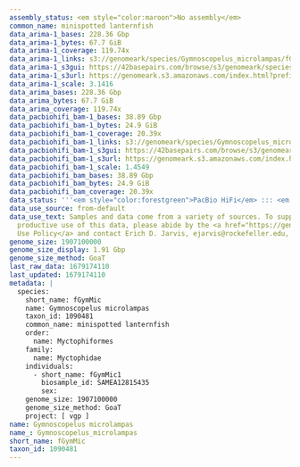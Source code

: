 ```yaml
---
assembly_status: <em style="color:maroon">No assembly</em>
common_name: minispotted lanternfish
data_arima-1_bases: 228.36 Gbp
data_arima-1_bytes: 67.7 GiB
data_arima-1_coverage: 119.74x
data_arima-1_links: s3://genomeark/species/Gymnoscopelus_microlampas/fGymMic1/genomic_data/arima/<br>
data_arima-1_s3gui: https://42basepairs.com/browse/s3/genomeark/species/Gymnoscopelus_microlampas/fGymMic1/genomic_data/arima/
data_arima-1_s3url: https://genomeark.s3.amazonaws.com/index.html?prefix=species/Gymnoscopelus_microlampas/fGymMic1/genomic_data/arima/
data_arima-1_scale: 3.1416
data_arima_bases: 228.36 Gbp
data_arima_bytes: 67.7 GiB
data_arima_coverage: 119.74x
data_pacbiohifi_bam-1_bases: 38.89 Gbp
data_pacbiohifi_bam-1_bytes: 24.9 GiB
data_pacbiohifi_bam-1_coverage: 20.39x
data_pacbiohifi_bam-1_links: s3://genomeark/species/Gymnoscopelus_microlampas/fGymMic1/genomic_data/pacbio_hifi/<br>
data_pacbiohifi_bam-1_s3gui: https://42basepairs.com/browse/s3/genomeark/species/Gymnoscopelus_microlampas/fGymMic1/genomic_data/pacbio_hifi/
data_pacbiohifi_bam-1_s3url: https://genomeark.s3.amazonaws.com/index.html?prefix=species/Gymnoscopelus_microlampas/fGymMic1/genomic_data/pacbio_hifi/
data_pacbiohifi_bam-1_scale: 1.4549
data_pacbiohifi_bam_bases: 38.89 Gbp
data_pacbiohifi_bam_bytes: 24.9 GiB
data_pacbiohifi_bam_coverage: 20.39x
data_status: '''<em style="color:forestgreen">PacBio HiFi</em> ::: <em style="color:forestgreen">Arima</em>'''
data_use_source: from-default
data_use_text: Samples and data come from a variety of sources. To support fair and
  productive use of this data, please abide by the <a href="https://genome10k.soe.ucsc.edu/data-use-policies/">Data
  Use Policy</a> and contact Erich D. Jarvis, ejarvis@rockefeller.edu, with any questions.
genome_size: 1907100000
genome_size_display: 1.91 Gbp
genome_size_method: GoaT
last_raw_data: 1679174110
last_updated: 1679174110
metadata: |
  species:
    short_name: fGymMic
    name: Gymnoscopelus microlampas
    taxon_id: 1090481
    common_name: minispotted lanternfish
    order:
      name: Myctophiformes
    family:
      name: Myctophidae
    individuals:
      - short_name: fGymMic1
        biosample_id: SAMEA12815435
        sex:
    genome_size: 1907100000
    genome_size_method: GoaT
    project: [ vgp ]
name: Gymnoscopelus microlampas
name_: Gymnoscopelus_microlampas
short_name: fGymMic
taxon_id: 1090481
---
```

